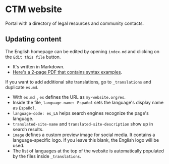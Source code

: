 # CTM website

Portal with a directory of legal resources and community contacts.

## Updating content

The English homepage can be edited by opening `index.md` and clicking on the `Edit this file` button.
- It's written in Markdown.
- [Here's a 2-page PDF that contains syntax examples](https://guides.github.com/pdfs/markdown-cheatsheet-online.pdf). 

If you want to add additional site translations, go to `_translations` and duplicate `es.md`.
- With `es.md `, `es` defines the URL as `my-website.org/es`.
- Inside the file, `language-name: Español` sets the language's display name as `Español`.
- `language-code: es_LA` helps search engines recognize the page's language.
- `translated-site-name` and `translated-site-description` show up in search results.
- `image` defines a custom preview image for social media. It contains a language-specific logo. If you leave this blank, the English logo will be used.
- The list of languages at the top of the website is automatically populated by the files inside  `_translations`.
